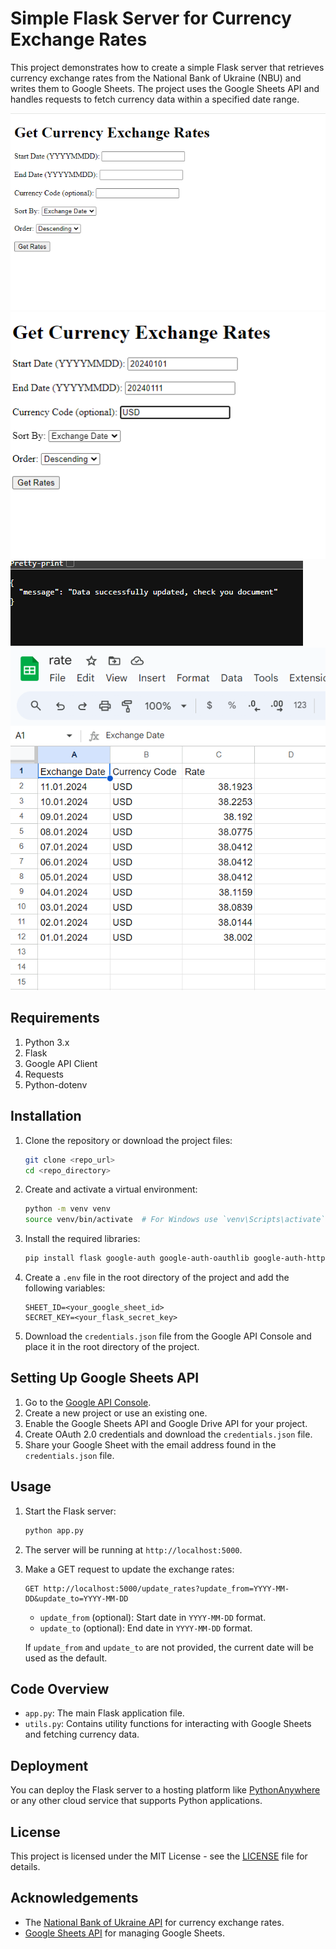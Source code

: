 # Simple Flask Server for Currency Exchange Rates

This project demonstrates how to create a simple Flask server that retrieves currency exchange rates from the National Bank of Ukraine (NBU) and writes them to Google Sheets. The project uses the Google Sheets API and handles requests to fetch currency data within a specified date range.


![Screenshot 2024-09-11 120842](img_example/Screenshot%202024-09-11%20120842.png)
![Screenshot 2024-09-11 120907](img_example/Screenshot%202024-09-11%20120907.png)
![Screenshot 2024-09-11 120921](img_example/Screenshot%202024-09-11%20120921.png)
![Screenshot 2024-09-11 121221](img_example/Screenshot%202024-09-11%20121221.png)

## Requirements

1. Python 3.x
2. Flask
3. Google API Client
4. Requests
5. Python-dotenv

## Installation

1. Clone the repository or download the project files:

    ```bash
    git clone <repo_url>
    cd <repo_directory>
    ```

2. Create and activate a virtual environment:

    ```bash
    python -m venv venv
    source venv/bin/activate  # For Windows use `venv\Scripts\activate`
    ```

3. Install the required libraries:

    ```bash
    pip install flask google-auth google-auth-oauthlib google-auth-httplib2 google-api-python-client requests python-dotenv
    ```

4. Create a `.env` file in the root directory of the project and add the following variables:

    ```plaintext
    SHEET_ID=<your_google_sheet_id>
    SECRET_KEY=<your_flask_secret_key>
    ```

5. Download the `credentials.json` file from the Google API Console and place it in the root directory of the project.

## Setting Up Google Sheets API

1. Go to the [Google API Console](https://console.developers.google.com/).
2. Create a new project or use an existing one.
3. Enable the Google Sheets API and Google Drive API for your project.
4. Create OAuth 2.0 credentials and download the `credentials.json` file.
5. Share your Google Sheet with the email address found in the `credentials.json` file.

## Usage

1. Start the Flask server:

    ```bash
    python app.py
    ```

2. The server will be running at `http://localhost:5000`.

3. Make a GET request to update the exchange rates:

    ```http
    GET http://localhost:5000/update_rates?update_from=YYYY-MM-DD&update_to=YYYY-MM-DD
    ```

    - `update_from` (optional): Start date in `YYYY-MM-DD` format.
    - `update_to` (optional): End date in `YYYY-MM-DD` format.

    If `update_from` and `update_to` are not provided, the current date will be used as the default.

## Code Overview

- `app.py`: The main Flask application file.
- `utils.py`: Contains utility functions for interacting with Google Sheets and fetching currency data.

## Deployment

You can deploy the Flask server to a hosting platform like [PythonAnywhere](https://www.pythonanywhere.com/) or any other cloud service that supports Python applications.

## License

This project is licensed under the MIT License - see the [LICENSE](LICENSE) file for details.

## Acknowledgements

- The [National Bank of Ukraine API](https://bank.gov.ua/NBU_Exchange/exchange_site) for currency exchange rates.
- [Google Sheets API](https://developers.google.com/sheets/api) for managing Google Sheets.
